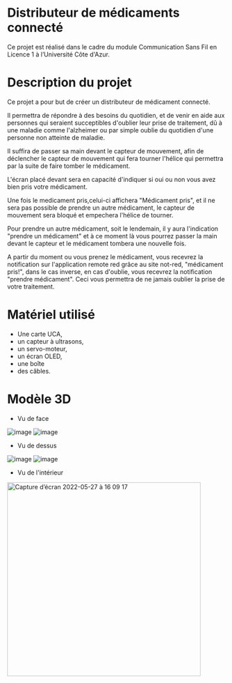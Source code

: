 # Distributeur de médicaments connecté
Ce projet est réalisé dans le cadre du module Communication Sans Fil en Licence 1 à l’Université Côte d'Azur.

# Description du projet
Ce projet a pour but de créer un distributeur de médicament connecté.

Il permettra de répondre à des besoins du quotidien, et de venir en aide aux personnes qui seraient succeptibles d'oublier leur prise de traitement, dû à une maladie comme l'alzheimer ou par simple oublie du quotidien d'une personne non atteinte de maladie.

Il suffira de passer sa main devant le capteur de mouvement, afin de déclencher le capteur de mouvement qui fera tourner l'hélice qui permettra par la suite de faire tomber le médicament.

L'écran placé devant sera en capacité d'indiquer si oui ou non vous avez bien pris votre médicament.

Une fois le medicament pris,celui-ci affichera "Médicament pris", et il ne sera pas possible de prendre un autre médicament, le capteur de mouvement sera bloqué et empechera l'hélice de tourner.

Pour prendre un autre médicament, soit le lendemain, il y aura l'indication "prendre un médicament" et à ce moment là vous pourrez passer la main devant le capteur et le médicament tombera une nouvelle fois.

A partir du moment ou vous prenez le médicament, vous recevrez la notification sur l'application remote red grâce au site not-red, "médicament pris!", dans le cas inverse, en cas d'oublie, vous recevrez la notification "prendre médicament".
Ceci vous permettra de ne jamais oublier la prise de votre traitement.


# Matériel utilisé 
* Une carte UCA,
* un capteur à ultrasons, 
* un servo-moteur, 
* un écran OLED, 
* une boîte  
* des câbles.


# Modèle 3D 

* Vu de face

![image](https://user-images.githubusercontent.com/104845037/170875931-4146b889-df02-4898-8e0f-9cae5e42c2b5.png) ![image](https://user-images.githubusercontent.com/104845037/170876566-426b8353-b36c-446a-91f4-6c9fc3d9d0ab.png)




* Vu de dessus

![image](https://user-images.githubusercontent.com/104845037/170876096-9b9e09b3-c355-4f06-b1bc-2f2202a10da1.png) ![image](https://user-images.githubusercontent.com/104845037/170876817-8edcc26e-6f6b-4cc2-b0c8-afe25beb050f.png)





* Vu de l'intérieur 


<img width="445" alt="Capture d’écran 2022-05-27 à 16 09 17" src="https://user-images.githubusercontent.com/104845037/170716608-1ec53168-2c69-4850-adea-d948b9182a53.png">

